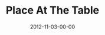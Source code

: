 ---
layout: message
category: message
series: "A Journey Home"
title: "Place At The Table"
date: 2012-11-03-00-00
message_id: 755
---